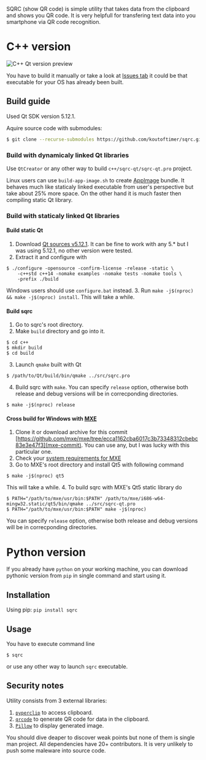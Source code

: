 SQRC (show QR code) is simple utility that takes data from the clipboard and shows you QR code.
It is very helpfull for transfering text data into you smartphone via QR code recognition.

# C++ version

![C++ Qt version preview](https://user-images.githubusercontent.com/4004825/53089779-2eaaaa00-3516-11e9-9307-2b60f12802c2.jpg)

You have to build it manually or take a look at [Issues tab][issue-portable] it could be that executable for your OS has already been built.

## Build guide

Used Qt SDK version 5.12.1.

Aquire source code with submodules:

```bash
$ git clone --recurse-submodules https://github.com/koutoftimer/sqrc.git
```

### Build with dynamicaly linked Qt libraries

Use `QtCreator` or any other way to build `c++/sqrc-qt/sqrc-qt.pro` project.

Linux users can use `build-app-image.sh` to create [AppImage][appimage] bundle. It behaves much like staticaly 
linked executable from user's perspective but take about 25% more space. On the other hand it is much faster 
then compiling static Qt library.

### Build with staticaly linked Qt libraries

#### Build static Qt

1. Download [Qt sources v5.12.1][qt-sources]. It can be fine to work with any 5.\* but I was using 5.12.1, no other version were tested.
2. Extract it and configure with 
```
$ ./configure -opensource -confirm-license -release -static \
    -c++std c++14 -nomake examples -nomake tests -nomake tools \
    -prefix ./build
```
Windows users should use `configure.bat` instead.
3. Run `make -j$(nproc) && make -j$(nproc) install`. This will take a while.

#### Build sqrc

1. Go to sqrc's root directory.
2. Make `build` directory and go into it.

```
$ cd c++
$ mkdir build
$ cd build
```
3. Launch `qmake` built with Qt
```
$ /path/to/Qt/build/bin/qmake ../src/sqrc.pro
```
4. Build sqrc with `make`. You can specify `release` option, otherwise both release and debug versions will be in correcponding directories.
```
$ make -j$(nproc) release
```

#### Cross build for Windows with [MXE][mxe]

1. Clone it or download archive for this commit [https://github.com/mxe/mxe/tree/ecca1162cba6017c3b73348312cbebc83e3e47f3](mxe-commit).
You can use any, but I was lucky with this particular one.
2. Check your [system requirements for MXE](mxe-requirements)
3. Go to MXE's root directory and install Qt5 with following command
```
$ make -j$(nproc) qt5
```
This will take a while.
4. To build sqrc with MXE's Qt5 static library do
```
$ PATH="/path/to/mxe/usr/bin:$PATH" /path/to/mxe/i686-w64-mingw32.static/qt5/bin/qmake ../src/sqrc-qt.pro
$ PATH="/path/to/mxe/usr/bin:$PATH" make -j$(nproc)
```
You can specify `release` option, otherwise both release and debug versions will be in correcponding directories.

# Python version

If you already have `python` on your working machine, you can download pythonic version from `pip` in single
command and start using it.

## Installation

Using pip: `pip install sqrc`

## Usage

You have to execute command line

    $ sqrc

or use any other way to launch `sqrc` executable.

## Security notes

Utility consists from 3 external libraries:

1. [`pyperclip`][pyperclip] to access clipboard.
2. [`qrcode`][qrcode] to qenerate QR code for data in the clipboard.
3. [`Pillow`][pillow] to display generated image.

You should dive deaper to discover weak points but none of them is single man project. All dependencies have 20+ contributors.
It is very unlikely to push some maleware into source code.

   [pyperclip]: https://github.com/asweigart/pyperclip
   [qrcode]: https://github.com/lincolnloop/python-qrcode
   [pillow]: https://github.com/python-pillow/Pillow
   [qt-sources]: http://download.qt.io/archive/qt/5.12/5.12.1/single/
   [mxe]: http://mxe.cc
   [mxe-commit]: https://github.com/mxe/mxe/tree/ecca1162cba6017c3b73348312cbebc83e3e47f3
   [mxe-requirements]: https://mxe.cc/#requirements
   [appimage]: https://appimage.org/
   [issue-portable]: https://github.com/koutoftimer/sqrc/issues/1
